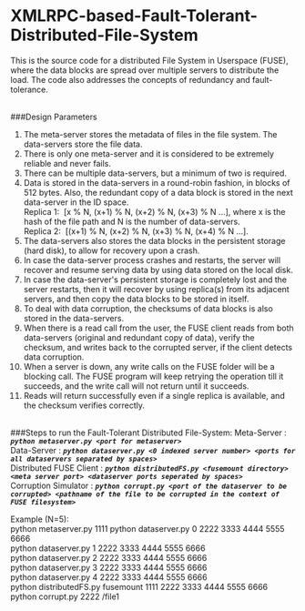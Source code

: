# XMLRPC-based-Fault-Tolerant-Distributed-File-System
This is the source code for a distributed File System in Userspace (FUSE), where the data blocks are spread over multiple servers to distribute the load. The code also addresses the concepts of redundancy and fault-tolerance. <br /><br />

###Design Parameters
1. The meta-server stores the metadata of files in the file system. The data-servers store the file data. 
2. There is only one meta-server and it is considered to be extremely reliable and never fails.
3. There can be multiple data-servers, but a minimum of two is required. 
4. Data is stored in the data-servers in a round-robin fashion, in blocks of 512 bytes. Also, the redundant copy of a data block is stored in the next data-server in the ID space.<br />
  Replica 1:&nbsp;&nbsp;[x % N, (x+1) % N, (x+2) % N, (x+3) % N ...], where x is the hash of the file path and N is the number of data-servers.<br />
  Replica 2:&nbsp;&nbsp;[(x+1) % N, (x+2) % N, (x+3) % N, (x+4) % N ...].<br />
5. The data-servers also stores the data blocks in the persistent storage (hard disk), to allow for recovery upon a crash. 
6. In case the data-server process crashes and restarts, the server will recover and resume serving data by using data stored on the local disk.
7. In case the data-server's persistent storage is completely lost and the server restarts, then it will recover by using replica(s) from its adjacent servers, and then copy the data blocks to be stored in itself.
8. To deal with data corruption, the checksums of data blocks is also stored in the data-servers. 
9. When there is a read call from the user, the FUSE client reads from both data-servers (original and redundant copy of data), verify the checksum, and writes back to the corrupted server, if the client detects data corruption.
10. When a server is down, any write calls on the FUSE folder will be a blocking call. The FUSE program will keep retrying the operation till it succeeds, and the write call will not return until it succeeds.
11. Reads will return successfully even if a single replica is available, and the checksum verifies correctly.<br /><br />

###Steps to run the Fault-Tolerant Distributed File-System:
Meta-Server : ***`python metaserver.py <port for metaserver>`***<br />
Data-Server : ***`python dataserver.py <0 indexed server number> <ports for all dataservers separated by spaces>`***<br />
Distributed FUSE Client : ***`python distributedFS.py <fusemount directory> <meta server port> <dataserver ports seperated by spaces>`***<br />
Corruption Simulator : ***`python corrupt.py <port of the dataserver to be corrupted> <pathname of the file to be corrupted in the context of FUSE filesystem>`***<br />

Example (N=5):<br />
python metaserver.py 1111
python dataserver.py 0 2222 3333 4444 5555 6666<br />
python dataserver.py 1 2222 3333 4444 5555 6666<br />
python dataserver.py 2 2222 3333 4444 5555 6666<br />
python dataserver.py 3 2222 3333 4444 5555 6666<br />
python dataserver.py 4 2222 3333 4444 5555 6666<br />
python distributedFS.py fusemount 1111 2222 3333 4444 5555 6666<br />
python corrupt.py 2222 /file1
